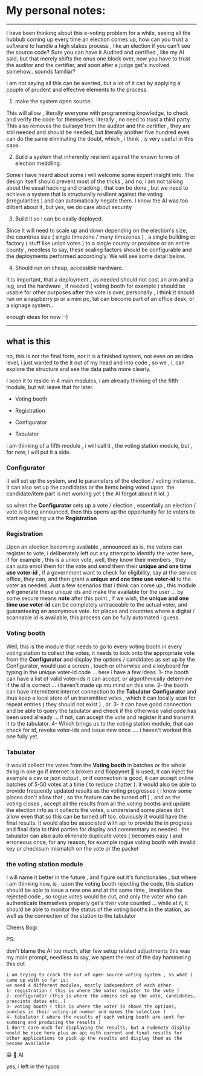 # My personal notes:
---

I have been thinking about this e-voting problem for a while, seeing all the hubbub coming up every time an election comes up, how can you trust a software to handle a high stakes process , like an election if you can't see the source code? Sure you can have it Audited and certified , like my AI said, but that merely shifts the onus one block over, now you have to trust the auditor and the certifier, and soon after a judge get's involved somehow.. sounds familiar? 


I am not saying all this can be averted, but a lot of it can by applying a couple of prudent and effective elements to the process.

1. make the system open source.

This will allow , literally everyone with programming knowledge, to check and verify the code for themselves, literally , no need to trust a third party. This also removes the bullseye from the auditor and the certifier , they are still needed and should be needed, but literally another five hundred eyes can do the same eliminating the doubt, which , i think , is very useful in this case.

2. Build a system that inherently resilient against the known forms of election meddling.

Some i have heard about some i will welcome some expert insight into. The design itself should prevent most of the tricks , and no, i am not talking about the usual hacking and cracking , that can be done , but we need to achieve a system that is structurally resilient against the voting (irregularities ) and can automatically negate them. I know the AI was too dilbert about it, but yes, we do care about security 

3. Build it so i can be easily deployed.

Since it will need to scale up and down depending on the election's size, the countries size ( single timezone / many timezones ) , a single building or factory ( stuff like union votes ) to a single county or province or an entire county , needless to say, these scaling factors should be configurable and the deployments performed accordingly. We will see some detail below.

4. Should run on cheap, accessible hardware.

It is important, that a deployment , as needed should not cost an arm and a leg, and the hardware , if needed ( voting booth for example ) should be usable for other purposes after the vote is over, personally , i think it should run on a raspberry pi or a mini pc, tat can become part of an office desk, or a signage system..


enough ideas for now :-) 

---

## what is this 

no, this is not the final form, nor it is a finished system, not even on an idea level, i just wanted to the it out of my head and into code , so we , i, can explore the structure and see the data paths more clearly.

I seen it to reside in 4 main modules, i am already thinking of the fifth module, but will leave that for later.

- Voting booth

- Registration

- Configurator 

- Tabulator 

i am thinking of a fifth module , i will call it , the voting station module, but , for now, i will put it a side.


### Configurator 

it will set up the system, and te parameters of the election / voting instance. It can also set up the candidates or the items being voted upon. the candidate/item part is not working yet ( the AI forgot about it lol. )

so when the **Configurator** sets up a vote / election , essentially an election / vote is being announced, then this opens up the opportunity for te voters to start registering via the **Registration** 


### Registration 

Upon an election becoming available , announced as is, the voters can register to vote, i deliberately left out any attempt to identify the voter here, if for example , this is a union vote, well, they know their members , they can auto enrol them for the vote and send them their **unique and one time use voter-id** , if a government want to check for eligibility, say at the service office, they can, and then grant a  **unique and one time use voter-id** to the voter as needed. Just a few scenarios that i think can come up , this module will generate these unique ids and make the available for the user ... by some secure means 
**note** after this point , if we wish, the **unique and one time use voter-id** can be completely untraceable to the actual voter, and guaranteeing an anonymous vote. for places and countries where a digital / scannable id is available, this process can be fully automated i guess.


### Voting booth 

Well, this is the module that needs to go to every voting booth in every voting station to collect the votes, it needs to lock onto the appropriate vote from the **Configurator** and display the options / candidates as set up by the Configurator, would use a screen , touch or otherwise and a keyboard for typing in the unique voter-id code ... here i have a few ideas. 
1- the booth can have a list of valid voter-ids it can accept, or algorithmically determine if the id is correct ... i haven't made up mu mind on this one.
2- the booth can have intermittent internet connection to the **Tabulator** **Configurator** and thus keep a local store of un transmitted votes , which it can locally scan for repeat entries ( they should not exist ) , or.
3- it can have good connection and be able to query the tabulator and check if the otherwise valid code has been used already ... if not, can accept the vote and register it and transmit it to the tabulator.
4- Which brings us to the voting station module, that can check for id, revoke voter-ids and issue new once .... i haven't worked this one fully yet.  


### Tabulator 

It would collect the votes from the **Voting booth** in batches or the whole thing in one go if internet is broken and floppynet 💾 is used, it can inject for example a csv or json output , or if connection is good, it can accept online batches of 5-50 votes at a time ( to reduce chatter ). it would also be able to provide frequently updated results as the voting progresses ( i know some places don't allow that , so the feature can be turned off ) , and as the voting closes , accept all the results from all the voting booths and update the election info as it collects the votes, u understand some places do't allow even that so this can be turned off too. obviously it would have the final results. it would also be associated with api to provide the in progress and final data to third parties for display and commentary as needed.. the tabulator can also auto eliminate duplicate votes ( becomes easy ) and erroneous once, for any reason, for example rogue voting booth with invalid key or checksum mismatch on the vote or the packet 


### the voting station module 

I will name it better in the future , and figure out it's functionalies , but where i am thinking now, is , upon the voting booth rejecting the code, this station should be able to issue a new one and at the same time , invalidate the rejected code , so rogue votes would be cut, and only the voter who can authenticate themselves properly get's their vote counted ... 
while at it, it should be able to monitor the status of the voting booths in the station, as well as the connection of the station to the tabulator 



Cheers
Bogi 






PS:

don't blame the AI too much, after few setup related adjustments 
this was my main prompt, needless to say, we spent the rest of the day hammering this out 

```
i am trying to crack the nut of open source voting system , so what i came up with so far is:
we need 4 different modules, mostly independent of each other
1- registration ( this is where the voter register to the vote )
2- configurator (this is where the admins set up the vote, candidates, prescints dates etc..)
3- voting booth ( this is where the voter is shown the options, punches in their voting-id number and makes the selection )
4- tabulator ( where the results of each voting booth are sent for summing and producing the results )
i don't care much for displaying the results, but a rudemety display would be nice here plus an api with current and final results for other applications to pick up the results and display them as the become available

```
😁 💌 AI 

yes, i left in the typos 



